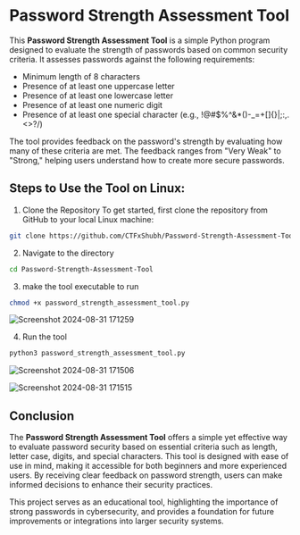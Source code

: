 # Password Strength Assessment Tool
 
This **Password Strength Assessment Tool** is a simple Python program designed to evaluate the strength of passwords based on common security criteria. It assesses passwords against the following requirements:

- Minimum length of 8 characters
- Presence of at least one uppercase letter
- Presence of at least one lowercase letter
- Presence of at least one numeric digit
- Presence of at least one special character (e.g., !@#$%^&*()-_=+[]{}|;:,.<>?/)

The tool provides feedback on the password's strength by evaluating how many of these criteria are met. The feedback ranges from "Very Weak" to "Strong," helping users understand how to create more secure passwords.

## Steps to Use the Tool on Linux:

1. Clone the Repository To get started, first clone the repository from GitHub to your local Linux machine:

```bash
git clone https://github.com/CTFxShubh/Password-Strength-Assessment-Tool.git
```

2. Navigate to the directory

```bash
cd Password-Strength-Assessment-Tool
```

3. make the tool executable to run

```bash
chmod +x password_strength_assessment_tool.py
```

![Screenshot 2024-08-31 171259](https://github.com/user-attachments/assets/00162864-4039-4996-9f2c-0b48a9f7b0db)

4. Run the tool

```bash
python3 password_strength_assessment_tool.py
```

![Screenshot 2024-08-31 171506](https://github.com/user-attachments/assets/5d29cd49-bc27-4e68-814b-56f18c31a981)

![Screenshot 2024-08-31 171515](https://github.com/user-attachments/assets/7aae71e0-0116-4917-84d0-3ec2c6a3af1c)

## Conclusion

The **Password Strength Assessment Tool** offers a simple yet effective way to evaluate password security based on essential criteria such as length, letter case, digits, and special characters. This tool is designed with ease of use in mind, making it accessible for both beginners and more experienced users. By receiving clear feedback on password strength, users can make informed decisions to enhance their security practices. 

This project serves as an educational tool, highlighting the importance of strong passwords in cybersecurity, and provides a foundation for future improvements or integrations into larger security systems.
